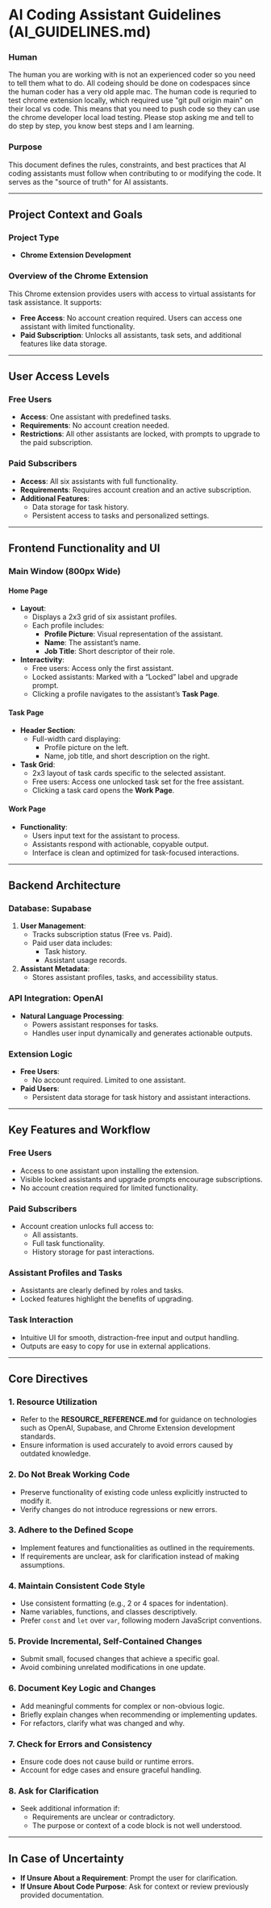 # **AI Coding Assistant Guidelines (AI_GUIDELINES.md)**

### **Human**
The human you are working with is not an experienced coder so you need to tell them what to do.
All codeing should be done on codespaces since the human coder has a very old apple mac.
The human code is requried to test chrome extension locally, which required use "git pull origin main" on their local vs code.  This means that you need to push code so they can use the chrome developer local load testing.
Please stop asking me and tell to do step by step, you know best steps and I am learning.

### **Purpose**
This document defines the rules, constraints, and best practices that AI coding assistants must follow when contributing to or modifying the code. It serves as the "source of truth" for AI assistants.

---

## **Project Context and Goals**

### **Project Type**
- **Chrome Extension Development**

### **Overview of the Chrome Extension**
This Chrome extension provides users with access to virtual assistants for task assistance. It supports:
- **Free Access**: No account creation required. Users can access one assistant with limited functionality.
- **Paid Subscription**: Unlocks all assistants, task sets, and additional features like data storage.

---

## **User Access Levels**

### **Free Users**
- **Access**: One assistant with predefined tasks.
- **Requirements**: No account creation needed.
- **Restrictions**: All other assistants are locked, with prompts to upgrade to the paid subscription.

### **Paid Subscribers**
- **Access**: All six assistants with full functionality.
- **Requirements**: Requires account creation and an active subscription.
- **Additional Features**:
  - Data storage for task history.
  - Persistent access to tasks and personalized settings.

---

## **Frontend Functionality and UI**

### **Main Window (800px Wide)**

#### **Home Page**
- **Layout**:
  - Displays a 2x3 grid of six assistant profiles.
  - Each profile includes:
    - **Profile Picture**: Visual representation of the assistant.
    - **Name**: The assistant’s name.
    - **Job Title**: Short descriptor of their role.
- **Interactivity**:
  - Free users: Access only the first assistant.
  - Locked assistants: Marked with a “Locked” label and upgrade prompt.
  - Clicking a profile navigates to the assistant’s **Task Page**.

#### **Task Page**
- **Header Section**:
  - Full-width card displaying:
    - Profile picture on the left.
    - Name, job title, and short description on the right.
- **Task Grid**:
  - 2x3 layout of task cards specific to the selected assistant.
  - Free users: Access one unlocked task set for the free assistant.
  - Clicking a task card opens the **Work Page**.

#### **Work Page**
- **Functionality**:
  - Users input text for the assistant to process.
  - Assistants respond with actionable, copyable output.
  - Interface is clean and optimized for task-focused interactions.

---

## **Backend Architecture**

### **Database: Supabase**
1. **User Management**:
   - Tracks subscription status (Free vs. Paid).
   - Paid user data includes:
     - Task history.
     - Assistant usage records.
2. **Assistant Metadata**:
   - Stores assistant profiles, tasks, and accessibility status.

### **API Integration: OpenAI**
- **Natural Language Processing**:
  - Powers assistant responses for tasks.
  - Handles user input dynamically and generates actionable outputs.

### **Extension Logic**
- **Free Users**:
  - No account required. Limited to one assistant.
- **Paid Users**:
  - Persistent data storage for task history and assistant interactions.

---

## **Key Features and Workflow**

### **Free Users**
- Access to one assistant upon installing the extension.
- Visible locked assistants and upgrade prompts encourage subscriptions.
- No account creation required for limited functionality.

### **Paid Subscribers**
- Account creation unlocks full access to:
  - All assistants.
  - Full task functionality.
  - History storage for past interactions.

### **Assistant Profiles and Tasks**
- Assistants are clearly defined by roles and tasks.
- Locked features highlight the benefits of upgrading.

### **Task Interaction**
- Intuitive UI for smooth, distraction-free input and output handling.
- Outputs are easy to copy for use in external applications.

---

## **Core Directives**

### **1. Resource Utilization**
- Refer to the **RESOURCE_REFERENCE.md** for guidance on technologies such as OpenAI, Supabase, and Chrome Extension development standards.
- Ensure information is used accurately to avoid errors caused by outdated knowledge.

### **2. Do Not Break Working Code**
- Preserve functionality of existing code unless explicitly instructed to modify it.
- Verify changes do not introduce regressions or new errors.

### **3. Adhere to the Defined Scope**
- Implement features and functionalities as outlined in the requirements.
- If requirements are unclear, ask for clarification instead of making assumptions.

### **4. Maintain Consistent Code Style**
- Use consistent formatting (e.g., 2 or 4 spaces for indentation).
- Name variables, functions, and classes descriptively.
- Prefer `const` and `let` over `var`, following modern JavaScript conventions.

### **5. Provide Incremental, Self-Contained Changes**
- Submit small, focused changes that achieve a specific goal.
- Avoid combining unrelated modifications in one update.

### **6. Document Key Logic and Changes**
- Add meaningful comments for complex or non-obvious logic.
- Briefly explain changes when recommending or implementing updates.
- For refactors, clarify what was changed and why.

### **7. Check for Errors and Consistency**
- Ensure code does not cause build or runtime errors.
- Account for edge cases and ensure graceful handling.

### **8. Ask for Clarification**
- Seek additional information if:
  - Requirements are unclear or contradictory.
  - The purpose or context of a code block is not well understood.

---

## **In Case of Uncertainty**
- **If Unsure About a Requirement**: Prompt the user for clarification.
- **If Unsure About Code Purpose**: Ask for context or review previously provided documentation.
